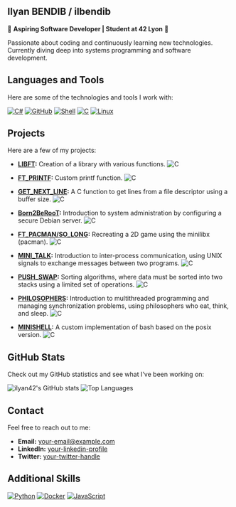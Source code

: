 ## Ilyan BENDIB / ilbendib

🚀 **Aspiring Software Developer | Student at 42 Lyon** 🚀

Passionate about coding and continuously learning new technologies. Currently diving deep into systems programming and software development.

## Languages and Tools

Here are some of the technologies and tools I work with:

[![C#](https://img.shields.io/badge/-C%23-000?&logo=C-Sharp&logoColor=239120)](https://learn.microsoft.com/en-us/dotnet/csharp/)
[![GitHub](https://img.shields.io/badge/-GitHub-000?&logo=GitHub&logoColor=FFF)](https://www.github.com/)
[![Shell](https://img.shields.io/badge/-Shell-000?&logo=gnu-bash&logoColor=white)](https://www.gnu.org/software/bash/)
[![C](https://img.shields.io/badge/-C-000?&logo=C&logoColor=A8B9CC)](https://en.wikipedia.org/wiki/C_(programming_language))
[![Linux](https://img.shields.io/badge/-Linux-000?&logo=Linux&logoColor=FCC624)](https://www.linux.org/)

## Projects

Here are a few of my projects:

- **[LIBFT](https://github.com/ilyan42/LIBFT):** Creation of a library with various functions.
  ![C](https://custom-icon-badges.demolab.com/badge/C-03599C.svg?logo=c-in-hexagon&logoColor=white)
  
- **[FT_PRINTF](https://github.com/ilyan42/FT_PRINTF):** Custom printf function.
  ![C](https://custom-icon-badges.demolab.com/badge/C-03599C.svg?logo=c-in-hexagon&logoColor=white)
  
- **[GET_NEXT_LINE](https://github.com/ilyan42/GET_NEXT_LINE):** A C function to get lines from a file descriptor using a buffer size.
  ![C](https://custom-icon-badges.demolab.com/badge/C-03599C.svg?logo=c-in-hexagon&logoColor=white)
  
- **[Born2BeRooT](https://github.com/ilyan42/BORN2BEROOT):** Introduction to system administration by configuring a secure Debian server.
  ![C](https://img.shields.io/badge/Debian-D70A53?logo=debian&logoColor=white)
  
- **[FT_PACMAN/SO_LONG](https://github.com/ilyan42/FT_PACMAN):** Recreating a 2D game using the minilibx (pacman).
  ![C](https://custom-icon-badges.demolab.com/badge/C-03599C.svg?logo=c-in-hexagon&logoColor=white)
  
- **[MINI_TALK](https://github.com/ilyan42/MINITALK):** Introduction to inter-process communication, using UNIX signals to exchange messages between two programs.
  ![C](https://custom-icon-badges.demolab.com/badge/C-03599C.svg?logo=c-in-hexagon&logoColor=white)
  
- **[PUSH_SWAP](https://github.com/ilyan42/PUSH_SWAP):** Sorting algorithms, where data must be sorted into two stacks using a limited set of operations.
  ![C](https://custom-icon-badges.demolab.com/badge/C-03599C.svg?logo=c-in-hexagon&logoColor=white)
  
- **[PHILOSOPHERS](https://github.com/ilyan42/PHILOSOPHERS):** Introduction to multithreaded programming and managing synchronization problems, using philosophers who eat, think, and sleep.
  ![C](https://custom-icon-badges.demolab.com/badge/C-03599C.svg?logo=c-in-hexagon&logoColor=white)
  
- **[MINISHELL](https://github.com/ilyan42/MINISHELL):** A custom implementation of bash based on the posix version.
  ![C](https://custom-icon-badges.demolab.com/badge/C-03599C.svg?logo=c-in-hexagon&logoColor=white)


## GitHub Stats

Check out my GitHub statistics and see what I've been working on:

![ilyan42's GitHub stats](https://github-readme-stats.vercel.app/api?username=ilyan42&show_icons=true&theme=radical)
![Top Languages](https://github-readme-stats.vercel.app/api/top-langs/?username=ilyan42&layout=compact&theme=radical)

## Contact

Feel free to reach out to me:

- **Email:** [your-email@example.com](mailto:your-email@example.com)
- **LinkedIn:** [your-linkedin-profile](https://www.linkedin.com/in/your-profile)
- **Twitter:** [your-twitter-handle](https://twitter.com/your-handle)

## Additional Skills

[![Python](https://img.shields.io/badge/-Python-000?&logo=Python)](https://www.python.org/)
[![Docker](https://img.shields.io/badge/-Docker-000?&logo=Docker)](https://www.docker.com/)
[![JavaScript](https://img.shields.io/badge/-JavaScript-000?&logo=JavaScript)](https://developer.mozilla.org/en-US/docs/Web/JavaScript)

